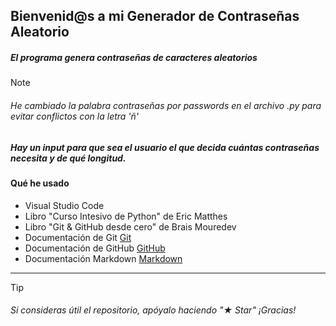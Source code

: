 ## Bienvenid@s a mi Generador de Contraseñas Aleatorio

##### **El programa genera contraseñas de caracteres aleatorios**

> [!NOTE]
> ###### He cambiado la palabra contraseñas por passwords en el archivo .py para evitar conflictos con la letra 'ñ'

##### Hay un input para que sea el usuario el que decida cuántas contraseñas necesita y de qué longitud.


#### Qué he usado

 - Visual Studio Code
 - Libro "Curso Intesivo de Python" de Eric Matthes
 - Libro "Git & GitHub desde cero" de Brais Mouredev
 - Documentación de Git [Git](https://git-scm.com)
 - Documentación de GitHub [GitHub](https://docs.github.com/es)
 - Documentación Markdown [Markdown](https://markdown.es)

---

> [!TIP]
> ###### Si consideras útil el repositorio, apóyalo haciendo "★ Star" ¡Gracias!
